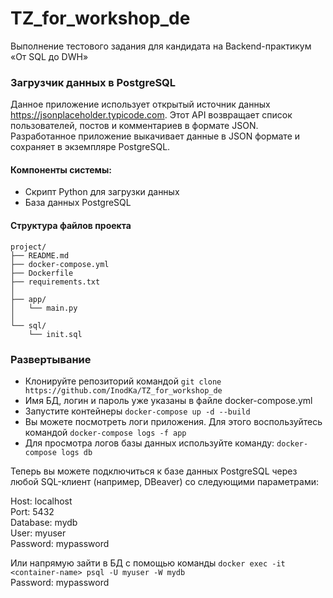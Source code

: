 # TZ_for_workshop_de
Выполнение тестового задания для кандидата на Backend-практикум «От SQL до DWH»

### Загрузчик данных в PostgreSQL

Данное приложение использует открытый источник данных https://jsonplaceholder.typicode.com. Этот API возвращает список пользователей, постов и комментариев в формате JSON. Разработанное приложение выкачивает данные в JSON формате и сохраняет в экземпляре PostgreSQL.

#### Компоненты системы:
- Скрипт Python для загрузки данных
- База данных PostgreSQL

#### Структура файлов проекта

```
project/
├── README.md
├── docker-compose.yml
├── Dockerfile
├── requirements.txt
│
├── app/
│   └── main.py
│
└── sql/
    └── init.sql
```
### Развертывание

- Клонируйте репозиторий командой ```git clone https://github.com/InodKa/TZ_for_workshop_de```
- Имя БД, логин и пароль уже указаны в файле docker-compose.yml 
- Запустите контейнеры ```docker-compose up -d --build```
- Вы можете посмотреть логи приложения. Для этого воспользуйтесь командой ```docker-compose logs -f app```
- Для просмотра логов базы данных используйте команду: ```docker-compose logs db```

Теперь вы можете подключиться к базе данных PostgreSQL через любой SQL-клиент (например, DBeaver) со следующими параметрами:

Host: localhost\
Port: 5432\
Database: mydb \
User: myuser\
Password: mypassword 

Или напрямую зайти в БД с помощью команды
```docker exec -it  <container-name> psql -U myuser -W mydb```\
Password: mypassword



